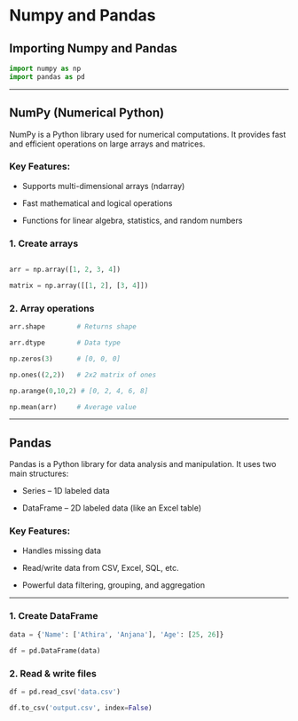 # Numpy and Pandas

## Importing Numpy and Pandas
```python
import numpy as np
import pandas as pd
```

---

## NumPy (Numerical Python)

NumPy is a Python library used for numerical computations. It provides fast and efficient operations on large arrays and matrices.

### Key Features:

- Supports multi-dimensional arrays (ndarray)

- Fast mathematical and logical operations

- Functions for linear algebra, statistics, and random numbers

### 1. Create arrays

```python

arr = np.array([1, 2, 3, 4])

matrix = np.array([[1, 2], [3, 4]])
```

### 2. Array operations

```python
arr.shape        # Returns shape

arr.dtype        # Data type

np.zeros(3)      # [0, 0, 0]

np.ones((2,2))   # 2x2 matrix of ones

np.arange(0,10,2) # [0, 2, 4, 6, 8]

np.mean(arr)     # Average value

```

---

## Pandas

Pandas is a Python library for data analysis and manipulation. It uses two main structures:

- Series – 1D labeled data

- DataFrame – 2D labeled data (like an Excel table)

### Key Features:

- Handles missing data

- Read/write data from CSV, Excel, SQL, etc.

- Powerful data filtering, grouping, and aggregation

---

### 1. Create DataFrame

```python
data = {'Name': ['Athira', 'Anjana'], 'Age': [25, 26]}

df = pd.DataFrame(data)
```

### 2. Read & write files

```python
df = pd.read_csv('data.csv')

df.to_csv('output.csv', index=False)
```
